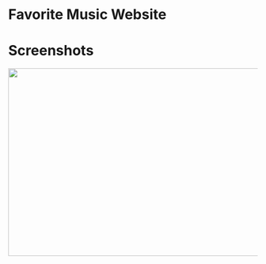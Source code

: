 # Favorite Music Website

<h1>Screenshots</h1>
<img src="https://i.postimg.cc/sfMMrtYJ/Screenshot-from-2024-02-26-23-37-40.png" width="600" height="380">
<img src="">
<img src="">
<img src="">
